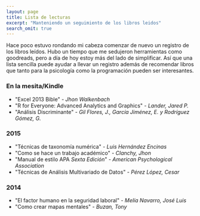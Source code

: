 ```yaml
---
layout: page
title: Lista de lecturas
excerpt: "Manteniendo un seguimiento de los libros leidos"
search_omit: true
---
```


Hace poco estuvo rondando mi cabeza comenzar de nuevo un registro de los libros leídos. Hubo un tiempo que me sedujeron herramientas como goodreads, pero a día de hoy estoy más del lado de simplificar. Así que una lista sencilla puede ayudar a llevar un registro además de recomendar libros que tanto para la psicología como la programación pueden ser interesantes.

### En la mesita/Kindle

- "Excel 2013 Bible" - *Jhon Walkenbach*
- "R for Everyone: Advanced Analytics and Graphics" - *Lander, Jared P.*
- "Análisis Discriminante" - *Gil Flores, J., García Jiménez, E. y Rodríguez Gómez, G.*

### 2015

- "Técnicas de taxonomía numérica" - *Luis Hernández Encinas*
- "Como se hace un trabajo académico" - *Clanchy, Jhon*
- "Manual de estilo APA *Sexta Edición*" - *American Psychological Association*
- "Técnicas de Análisis Multivariado de Datos" - *Pérez López, Cesar*

### 2014

- "El factor humano en la seguridad laboral" - *Melía Navarro, José Luis*
- "Como crear mapas mentales" - *Buzan, Tony*
